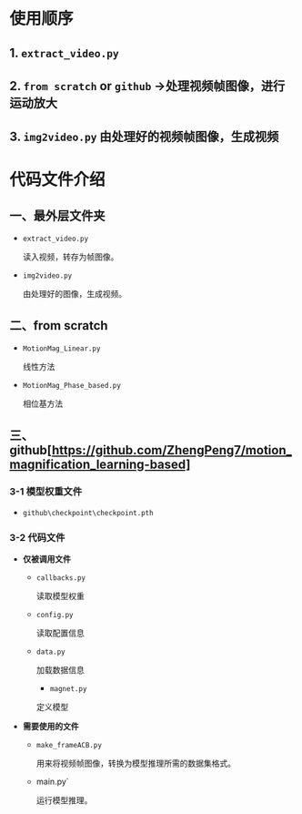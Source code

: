 # 使用顺序
## 1. `extract_video.py`
## 2. `from scratch` or `github` ->处理视频帧图像，进行运动放大
## 3. `img2video.py` 由处理好的视频帧图像，生成视频

# 代码文件介绍

## 一、最外层文件夹
- `extract_video.py`
  
    读入视频，转存为帧图像。

- `img2video.py`

    由处理好的图像，生成视频。

## 二、from scratch
- `MotionMag_Linear.py`

    线性方法
- `MotionMag_Phase_based.py`

    相位基方法

## 三、github[https://github.com/ZhengPeng7/motion_magnification_learning-based]

### 3-1 模型权重文件
- `github\checkpoint\checkpoint.pth`

### 3-2 代码文件
- **仅被调用文件**

  + `callbacks.py`

    读取模型权重

  + `config.py`

    读取配置信息

  + `data.py`

    加载数据信息

    + `magnet.py`

    定义模型

- **需要使用的文件**
  + `make_frameACB.py`

    用来将视频帧图像，转换为模型推理所需的数据集格式。

  + main.py`

    运行模型推理。
